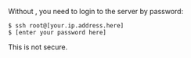 Without , you need to login to the server by password:

```
$ ssh root@[your.ip.address.here]
$ [enter your password here]
```

This is not secure.